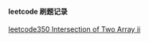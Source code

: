 #### leetcode 刷题记录

[leetcode350 Intersection of Two Array  ii ]([https://github.com/mazihao1204/Data-structures-and-algorithms/blob/master/src/array/%E4%B8%A4%E4%B8%AA%E6%95%B0%E7%BB%84%E7%9A%84%E4%BA%A4%E9%9B%86.md](https://github.com/mazihao1204/Data-structures-and-algorithms/blob/master/src/array/两个数组的交集.md))

